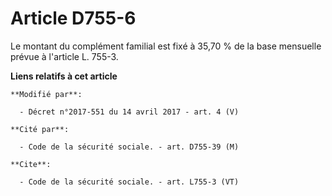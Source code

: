 # Article D755-6

Le montant du complément familial est fixé à 35,70 % de la base mensuelle prévue à l'article L. 755-3.

**Liens relatifs à cet article**

	**Modifié par**:

	  - Décret n°2017-551 du 14 avril 2017 - art. 4 (V)

	**Cité par**:

	  - Code de la sécurité sociale. - art. D755-39 (M)

	**Cite**:

	  - Code de la sécurité sociale. - art. L755-3 (VT)
